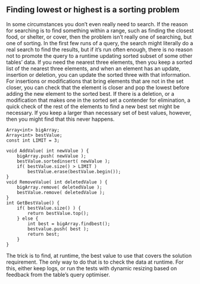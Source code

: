 Finding lowest or highest is a sorting problem
----------------------------------------------

In some circumstances you don’t even really need to search. If the
reason for searching is to find something within a range, such as
finding the closest food, or shelter, or cover, then the problem isn’t
really one of searching, but one of sorting. In the first few runs of a
query, the search might literally do a real search to find the results,
but if it’s run often enough, there is no reason not to promote the
query to a runtime updating sorted subset of some other tables’ data. If
you need the nearest three elements, then you keep a sorted list of the
nearest three elements, and when an element has an update, insertion or
deletion, you can update the sorted three with that information. For
insertions or modifications that bring elements that are not in the set
closer, you can check that the element is closer and pop the lowest
before adding the new element to the sorted best. If there is a
deletion, or a modification that makes one in the sorted set a contender
for elimination, a quick check of the rest of the elements to find a new
best set might be necessary. If you keep a larger than necessary set of
best values, however, then you might find that this never happens.

~~~~ {caption="keeping" more="" than="" you="" need=""}
Array<int> bigArray;
Array<int> bestValue;
const int LIMIT = 3;

void AddValue( int newValue ) {
    bigArray.push( newValue );
    bestValue.sortedinsert( newValue );
    if( bestValue.size() > LIMIT )
        bestValue.erase(bestValue.begin());
}
void RemoveValue( int deletedValue ) {
    bigArray.remove( deletedValue );
    bestValue.remove( deletedValue );
}
int GetBestValue() {
    if( bestValue.size() ) {
        return bestValue.top();
    } else {
        int best = bigArray.findbest();
        bestvalue.push( best );
        return best;
    }
}
~~~~

The trick is to find, at runtime, the best value to use that covers the
solution requirement. The only way to do that is to check the data at
runtime. For this, either keep logs, or run the tests with dynamic
resizing based on feedback from the table’s query optimiser.

